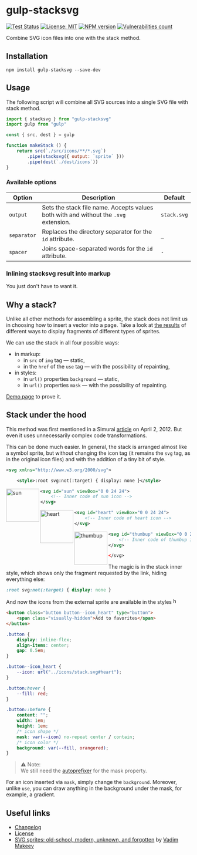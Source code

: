 # gulp-stacksvg

[![Test Status][test-image]][test-url]
[![License: MIT][license-image]][license-url]
[![NPM version][npm-image]][npm-url]
[![Vulnerabilities count][vulnerabilities-image]][vulnerabilities-url]

Combine SVG icon files into one with the stack method.

## Installation

```shell
npm install gulp-stacksvg --save-dev
```

## Usage

The following script will combine all SVG sources into a single SVG file with stack method.

```js
import { stacksvg } from "gulp-stacksvg"
import gulp from "gulp"

const { src, dest } = gulp

function makeStack () {
	return src(`./src/icons/**/*.svg`)
		.pipe(stacksvg({ output: `sprite` }))
		.pipe(dest(`./dest/icons`))
}
```

### Available options

| Option      | Description                                                                          | Default     |
|-------------|--------------------------------------------------------------------------------------|-------------|
| `output`    | Sets the stack file name. Accepts values ​both with and without the `.svg` extension. | `stack.svg` |
| `separator` | Replaces the directory separator for the `id` attribute.                             | `_`         |
| `spacer`    | Joins space-separated words for the `id` attribute.                                  | `-`         |

### Inlining stacksvg result into markup

You just don't have to want it.

## Why a stack?

Unlike all other methods for assembling a sprite, the stack does not limit us in choosing how to insert a vector into a page. Take a look at [the results](https://demos.frontend-design.ru/sprite/src/) of different ways to display fragments of different types of sprites.

We can use the stack in all four possible ways:

- in markup:
  - in `src` of `img` tag — static,
  - in the `href` of the `use` tag — with the possibility of repainting,
- in styles:
  - in `url()` properties `background` — static,
  - in `url()` properties `mask` — with the possibility of repainting.

[Demo page](https://firefoxic.github.io/gulp-stacksvg/test/) to prove it.

## Stack under the hood

This method was first mentioned in a Simurai [article](https://simurai.com/blog/2012/04/02/svg-stacks) on April 2, 2012. But even it uses unnecessarily complex code transformations.

This can be done much easier. In general, the stack is arranged almost like a symbol sprite, but without changing the icon tag (it remains the `svg` tag, as in the original icon files) and with the addition of a tiny bit of style.

```xml
<svg xmlns="http://www.w3.org/2000/svg">

	<style>:root svg:not(:target) { display: none }</style>
```

<img align="left" width="90" height="90" title="sun" src="https://raw.githubusercontent.com/firefoxic/gulp-stacksvg/main/test/stack.svg#sun-alpha">

```xml
<svg id="sun" viewBox="0 0 24 24">
	<!-- Inner code of sun icon -->
</svg>
```

<img align="left" width="90" height="90" title="heart" src="https://raw.githubusercontent.com/firefoxic/gulp-stacksvg/main/test/stack.svg#heart-red">

```xml
<svg id="heart" viewBox="0 0 24 24">
	<!-- Inner code of heart icon -->
</svg>
```

<img align="left" width="90" height="90" title="thumbup" src="https://raw.githubusercontent.com/firefoxic/gulp-stacksvg/main/test/stack.svg#thumbup-alpha">

```xml
<svg id="thumbup" viewBox="0 0 24 24">
	<!-- Inner code of thumbup icon -->
</svg>
```

```xml
</svg>
```

The magic is in the stack inner style, which shows only the fragment requested by the link, hiding everything else:

```css
:root svg:not(:target) { display: none }
```

And now the icons from the external sprite are available in the styles <img width="16" height="16" title="heart" src="https://raw.githubusercontent.com/firefoxic/gulp-stacksvg/main/test/stack.svg#heart-red" alt="heart">

```html
<button class="button button--icon_heart" type="button">
	<span class="visually-hidden">Add to favorites</span>
</button>
```

```css
.button {
	display: inline-flex;
	align-items: center;
	gap: 0.5em;
}

.button--icon_heart {
	--icon: url("../icons/stack.svg#heart");
}

.button:hover {
	--fill: red;
}

.button::before {
	content: "";
	width: 1em;
	height: 1em;
	/* icon shape */
	mask: var(--icon) no-repeat center / contain;
	/* icon color */
	background: var(--fill, orangered);
}
```

> ⚠️ Note:  
> We still need the [autoprefixer](https://github.com/postcss/autoprefixer) for the mask property.

For an icon inserted via `mask`, simply change the `background`. Moreover, unlike `use`, you can draw anything in the background under the mask, for example, a gradient.

## Useful links

- [Changelog](CHANGELOG.md)
- [License](LICENSE)
- [SVG sprites: old-school, modern, unknown, and forgotten](https://pepelsbey.dev/articles/svg-sprites/#forgotten-stacks) by [Vadim Makeev](https://mastodon.social/@pepelsbey)

[test-url]: https://github.com/firefoxic/gulp-stacksvg/actions
[test-image]: https://github.com/firefoxic/gulp-stacksvg/actions/workflows/test.yml/badge.svg?branch=main

[npm-url]: https://npmjs.org/package/gulp-stacksvg
[npm-image]: https://badge.fury.io/js/gulp-stacksvg.svg

[license-url]: https://github.com/firefoxic/gulp-stacksvg/blob/main/LICENSE
[license-image]: https://img.shields.io/badge/License-MIT-limegreen.svg

[vulnerabilities-url]: https://snyk.io/test/github/firefoxic/gulp-stacksvg
[vulnerabilities-image]: https://snyk.io/test/github/firefoxic/gulp-stacksvg/badge.svg
